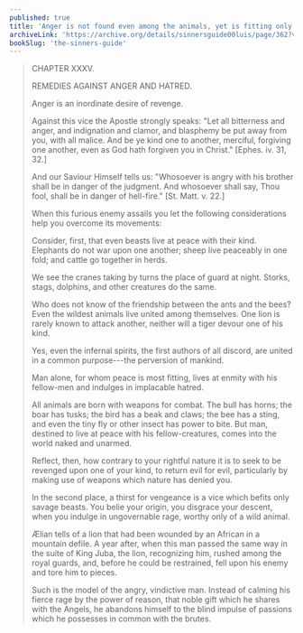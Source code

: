 ```yaml
---
published: true
title: 'Anger is not found even among the animals, yet is fitting only for a wild beast'
archiveLink: 'https://archive.org/details/sinnersguide00luis/page/362?view=theater'
bookSlug: 'the-sinners-guide'
---
```


> CHAPTER XXXV.
>
> REMEDIES AGAINST ANGER AND HATRED.
>
> Anger is an inordinate desire of revenge.
>
> Against this vice the Apostle strongly speaks: "Let all bitterness and anger, and indignation and clamor, and blasphemy be put away from you, with all malice. And be ye kind one to another, merciful, forgiving one another, even as God hath forgiven you in Christ." [Ephes. iv. 31, 32.]
>
> And our Saviour Himself tells us: "Whosoever is angry with his brother shall be in danger of the judgment. And whosoever shall say, Thou fool, shall be in danger of hell-fire." [St. Matt. v. 22.]
>
> When this furious enemy assails you let the following considerations help you overcome its movements:
>
> Consider, first, that even beasts live at peace with their kind. Elephants do not war upon one another; sheep live peaceably in one fold; and cattle go together in herds.
>
> We see the cranes taking by turns the place of guard at night. Storks, stags, dolphins, and other creatures do the same.
>
> Who does not know of the friendship between the ants and the bees? Even the wildest animals live united among themselves. One lion is rarely known to attack another, neither will a tiger devour one of his kind.
>
> Yes, even the infernal spirits, the first authors of all discord, are united in a common purpose---the perversion of mankind.
>
> Man alone, for whom peace is most fitting, lives at enmity with his fellow-men and indulges in implacable hatred.
>
> All animals are born with weapons for combat. The bull has horns; the boar has tusks; the bird has a beak and claws; the bee has a sting, and even the tiny fly or other insect has power to bite. But man, destined to live at peace with his fellow-creatures, comes into the world naked and unarmed.
>
> Reflect, then, how contrary to your rightful nature it is to seek to be revenged upon one of your kind, to return evil for evil, particularly by making use of weapons which nature has denied you.
>
> In the second place, a thirst for vengeance is a vice which befits only savage beasts. You belie your origin, you disgrace your descent, when you indulge in ungovernable rage, worthy only of a wild animal.
>
> Ælian tells of a lion that had been wounded by an African in a mountain defile. A year after, when this man passed the same way in the suite of King Juba, the lion, recognizing him, rushed among the royal guards, and, before he could be restrained, fell upon his enemy and tore him to pieces.
>
> Such is the model of the angry, vindictive man. Instead of calming his fierce rage by the power of reason, that noble gift which he shares with the Angels, he abandons himself to the blind impulse of passions which he possesses in common with the brutes.